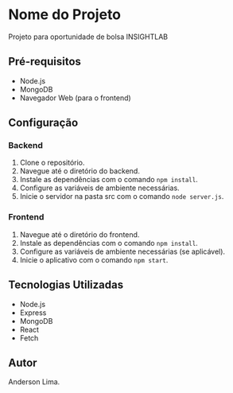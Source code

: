 # Nome do Projeto

Projeto para oportunidade de bolsa INSIGHTLAB

## Pré-requisitos

- Node.js
- MongoDB
- Navegador Web (para o frontend)

## Configuração

### Backend

1. Clone o repositório.
2. Navegue até o diretório do backend.
3. Instale as dependências com o comando `npm install`.
4. Configure as variáveis de ambiente necessárias.
5. Inicie o servidor na pasta src com o comando `node server.js`.

### Frontend

1. Navegue até o diretório do frontend.
2. Instale as dependências com o comando `npm install`.
3. Configure as variáveis de ambiente necessárias (se aplicável).
4. Inicie o aplicativo com o comando `npm start`.

## Tecnologias Utilizadas

- Node.js
- Express
- MongoDB
- React
- Fetch

## Autor

Anderson Lima.
